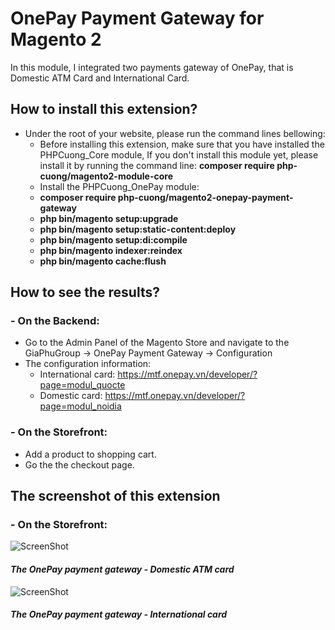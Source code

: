 # OnePay Payment Gateway for Magento 2
In this module, I integrated two payments gateway of OnePay, that is Domestic ATM Card and International Card.

## How to install this extension?
 + Under the root of your website, please run the command lines bellowing:
    - Before installing this extension, make sure that you have installed the PHPCuong_Core module, If you don't install this module yet, please install it by running the command line: **composer require php-cuong/magento2-module-core**
    - Install the PHPCuong_OnePay module:
    - **composer require php-cuong/magento2-onepay-payment-gateway**
    - **php bin/magento setup:upgrade**
    - **php bin/magento setup:static-content:deploy**
    - **php bin/magento setup:di:compile**
    - **php bin/magento indexer:reindex**
    - **php bin/magento cache:flush**

## How to see the results?

### - On the Backend:
- Go to the Admin Panel of the Magento Store and navigate to the GiaPhuGroup → OnePay Payment Gateway → Configuration
- The configuration information:
    + International card: https://mtf.onepay.vn/developer/?page=modul_quocte
    + Domestic card: https://mtf.onepay.vn/developer/?page=modul_noidia

### - On the Storefront:
- Add a product to shopping cart.
- Go the the checkout page.

## The screenshot of this extension

### - On the Storefront:

![ScreenShot](https://github.com/php-cuong/magento2-onepay-payment-gateway/blob/master/Screenshot/domestic-atm-card.png)
#### *The OnePay payment gateway - Domestic ATM card*

![ScreenShot](https://github.com/php-cuong/magento2-onepay-payment-gateway/blob/master/Screenshot/international-card.png)
#### *The OnePay payment gateway - International card*
